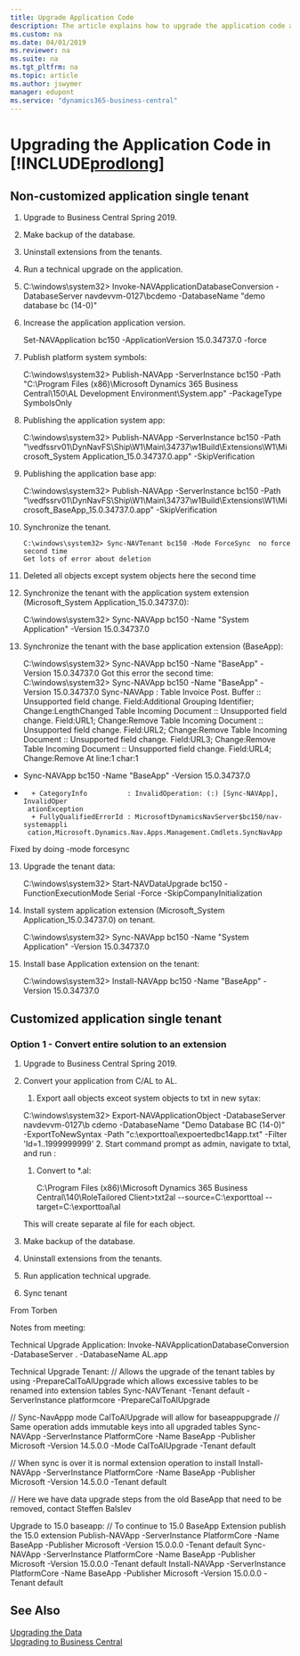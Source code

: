 ```yaml
---
title: Upgrade Application Code
description: The article explains how to upgrade the application code and how to merge code from different versions of the application.
ms.custom: na
ms.date: 04/01/2019
ms.reviewer: na
ms.suite: na
ms.tgt_pltfrm: na
ms.topic: article
ms.author: jswymer
manager: edupont
ms.service: "dynamics365-business-central"
---
```

# Upgrading the Application Code in [!INCLUDE[prodlong](../developer/includes/prodlong.md)]


## Non-customized application single tenant

1. Upgrade to Business Central Spring 2019.
2. Make backup of the database.
3. Uninstall extensions from the tenants.
4. Run a technical upgrade on the application.
  1. C:\windows\system32> Invoke-NAVApplicationDatabaseConversion -DatabaseServer navdevvm-0127\bcdemo -DatabaseName "demo database bc (14-0)"
5. Increase the application application version.

    Set-NAVApplication bc150 -ApplicationVersion 15.0.34737.0 -force
6. Publish platform system symbols:

    C:\windows\system32> Publish-NAVApp -ServerInstance bc150 -Path "C:\Program Files (x86)\Microsoft Dynamics 365 Business Central\150\AL Development Environment\System.app" -PackageType SymbolsOnly
7. Publishing the application system app:

    C:\windows\system32> Publish-NAVApp -ServerInstance bc150 -Path "\\vedfssrv01\DynNavFS\Ship\W1\Main\34737\w1Build\Extensions\W1\Microsoft_System Application_15.0.34737.0.app" -SkipVerification

8. Publishing the application base app:

    C:\windows\system32> Publish-NAVApp -ServerInstance bc150 -Path "\\vedfssrv01\DynNavFS\Ship\W1\Main\34737\w1Build\Extensions\W1\Microsoft_BaseApp_15.0.34737.0.app" -SkipVerification
10. Synchronize the tenant.
  
        C:\windows\system32> Sync-NAVTenant bc150 -Mode ForceSync  no force second time
        Get lots of error about deletion
11. Deleted all objects except system objects here the second time
11. Synchronize the tenant with the application system extension (Microsoft_System Application_15.0.34737.0):

    C:\windows\system32> Sync-NAVApp bc150 -Name "System Application" -Version 15.0.34737.0

12. Synchronize the tenant with the base application extension (BaseApp):

    C:\windows\system32> Sync-NAVApp bc150 -Name "BaseApp" -Version 15.0.34737.0
Got this error the second time:
C:\windows\system32> Sync-NAVApp bc150 -Name "BaseApp" -Version 15.0.34737.0
Sync-NAVApp : Table Invoice Post. Buffer :: Unsupported field change.
Field:Additional Grouping Identifier; Change:LengthChanged
Table Incoming Document :: Unsupported field change. Field:URL1; Change:Remove
Table Incoming Document :: Unsupported field change. Field:URL2; Change:Remove
Table Incoming Document :: Unsupported field change. Field:URL3; Change:Remove
Table Incoming Document :: Unsupported field change. Field:URL4; Change:Remove
At line:1 char:1
+ Sync-NAVApp bc150 -Name "BaseApp" -Version 15.0.34737.0
+ ~~~~~~~~~~~~~~~~~~~~~~~~~~~~~~~~~~~~~~~~~~~~~~~~~~~~~~~
    + CategoryInfo          : InvalidOperation: (:) [Sync-NAVApp], InvalidOper
   ationException
    + FullyQualifiedErrorId : MicrosoftDynamicsNavServer$bc150/nav-systemappli
   cation,Microsoft.Dynamics.Nav.Apps.Management.Cmdlets.SyncNavApp
Fixed by doing -mode forcesync

13. Upgrade the tenant data:

    C:\windows\system32> Start-NAVDataUpgrade bc150 -FunctionExecutionMode Serial -Force -SkipCompanyInitialization
        
13. Install system application extension (Microsoft_System Application_15.0.34737.0) on tenant.

    C:\windows\system32> Sync-NAVApp bc150 -Name "System Application" -Version 15.0.34737.0

12. Install base Application extension on the tenant:

    C:\windows\system32> Install-NAVApp bc150 -Name "BaseApp" -Version 15.0.34737.0

## Customized application single tenant
### Option 1 - Convert entire solution to an extension

1. Upgrade to Business Central Spring 2019.
2. Convert your application from C/AL to AL.

   1. Export aall objects exceot system objects to txt in new sytax:

    C:\windows\system32> Export-NAVApplicationObject -DatabaseServer navdevvm-0127\b    cdemo -DatabaseName "Demo Database BC (14-0)" -ExportToNewSyntax -Path "c:\exporttoal\expoertedbc14app.txt" -Filter 'Id=1..1999999999'
    2. Start command prompt as admin, navigate to txtal, and run :
    1. Convert to *.al:

        C:\Program Files (x86)\Microsoft Dynamics 365 Business Central\140\RoleTailored Client>txt2al --source=C:\exporttoal --target=C:\exporttoal\al
    
    This will create separate al file for each object.

1. Make backup of the database.
1. Uninstall extensions from the tenants.
1. Run application technical upgrade.
1. Sync tenant


From Torben

Notes from meeting:

Technical Upgrade Application:
Invoke-NAVApplicationDatabaseConversion -DatabaseServer . -DatabaseName AL.app 

Technical Upgrade Tenant:
// Allows the upgrade of the tenant tables by using  -PrepareCalToAlUpgrade which allows excessive tables to be renamed into extension tables
Sync-NAVTenant  -Tenant default -ServerInstance platformcore -PrepareCalToAlUpgrade

// Sync-NavAppp mode CalToAlUpgrade will allow for baseappupgrade
// Same operation adds immutable keys into all upgraded tables
Sync-NAVApp -ServerInstance PlatformCore -Name BaseApp -Publisher Microsoft -Version 14.5.0.0 -Mode CalToAlUpgrade -Tenant default

// When sync is over it is normal extension operation to install
Install-NAVApp -ServerInstance PlatformCore -Name BaseApp -Publisher Microsoft -Version 14.5.0.0 -Tenant default

// Here we have data upgrade steps from the old BaseApp that need to be removed, contact Steffen Balslev

Upgrade to 15.0 baseapp:
// To continue to 15.0 BaseApp Extension publish the 15.0 extension
Publish-NAVApp -ServerInstance PlatformCore -Name BaseApp -Publisher Microsoft -Version 15.0.0.0 -Tenant default
Sync-NAVApp -ServerInstance PlatformCore -Name BaseApp -Publisher Microsoft -Version 15.0.0.0 -Tenant default
Install-NAVApp -ServerInstance PlatformCore -Name BaseApp -Publisher Microsoft -Version 15.0.0.0 -Tenant default


## See Also  
[Upgrading the Data](Upgrading-the-Data.md)   
[Upgrading to Business Central](upgrading-to-business-central.md)  
